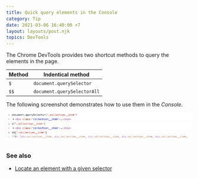 ```yaml
---
title: Quick query elements in the Console
category: Tip
date: 2021-03-06 16:40:00 +7
layout: layouts/post.njk
topics: DevTools
---
```


The Chrome DevTools provides two shortcut methods to query the elements in the page.

| Method | Indentical method           |
| ------ | --------------------------- |
| `$`    | `document.querySelector`    |
| `$$`   | `document.querySelectorAll` |

The following screenshot demonstrates how to use them in the _Console_.

![Query elements in the Console](/img/query-selector-shortcuts.png)

### See also

-   [Locate an element with a given selector](/locate-an-element-with-a-given-selector.html)

